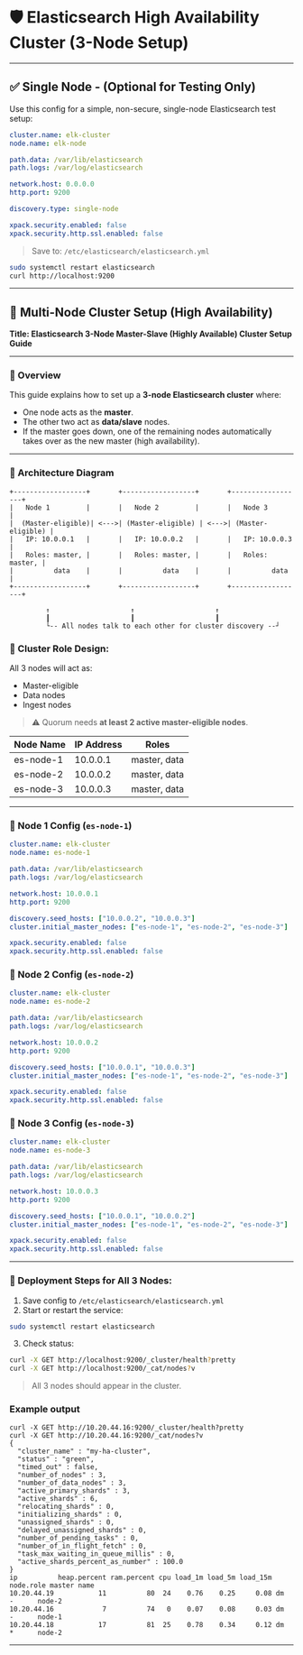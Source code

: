 # 🛡️ Elasticsearch High Availability Cluster (3-Node Setup)

---

## ✅ Single Node - (Optional for Testing Only)

Use this config for a simple, non-secure, single-node Elasticsearch test setup:

```yaml
cluster.name: elk-cluster
node.name: elk-node

path.data: /var/lib/elasticsearch
path.logs: /var/log/elasticsearch

network.host: 0.0.0.0
http.port: 9200

discovery.type: single-node

xpack.security.enabled: false
xpack.security.http.ssl.enabled: false
```

> Save to: `/etc/elasticsearch/elasticsearch.yml`

```bash
sudo systemctl restart elasticsearch
curl http://localhost:9200
```

---

## 🔧 Multi-Node Cluster Setup (High Availability)

**Title: Elasticsearch 3-Node Master-Slave (Highly Available) Cluster Setup Guide**

---

### 📄 Overview

This guide explains how to set up a **3-node Elasticsearch cluster** where:

* One node acts as the **master**.
* The other two act as **data/slave** nodes.
* If the master goes down, one of the remaining nodes automatically takes over as the new master (high availability).

---

### 🎨 Architecture Diagram

```
+------------------+       +------------------+       +------------------+
|   Node 1         |       |   Node 2         |       |   Node 3         |
|  (Master-eligible)| <--->| (Master-eligible) | <--->| (Master-eligible) |
|   IP: 10.0.0.1   |       |   IP: 10.0.0.2   |       |   IP: 10.0.0.3   |
|   Roles: master, |       |   Roles: master, |       |   Roles: master, |
|          data    |       |          data    |       |          data    |
+------------------+       +------------------+       +------------------+

         ↑                    ↑                    ↑
         ┃                    ┃                    ┃
         └-- All nodes talk to each other for cluster discovery --┘
```

### 🧠 Cluster Role Design:

All 3 nodes will act as:

* Master-eligible
* Data nodes
* Ingest nodes

> ⚠️ Quorum needs **at least 2 active master-eligible nodes**.

| Node Name | IP Address | Roles        |
| --------- | ---------- | ------------ |
| es-node-1 | 10.0.0.1   | master, data |
| es-node-2 | 10.0.0.2   | master, data |
| es-node-3 | 10.0.0.3   | master, data |

---

### 🔹 Node 1 Config (`es-node-1`)

```yaml
cluster.name: elk-cluster
node.name: es-node-1

path.data: /var/lib/elasticsearch
path.logs: /var/log/elasticsearch

network.host: 10.0.0.1
http.port: 9200

discovery.seed_hosts: ["10.0.0.2", "10.0.0.3"]
cluster.initial_master_nodes: ["es-node-1", "es-node-2", "es-node-3"]

xpack.security.enabled: false
xpack.security.http.ssl.enabled: false
```

### 🔹 Node 2 Config (`es-node-2`)

```yaml
cluster.name: elk-cluster
node.name: es-node-2

path.data: /var/lib/elasticsearch
path.logs: /var/log/elasticsearch

network.host: 10.0.0.2
http.port: 9200

discovery.seed_hosts: ["10.0.0.1", "10.0.0.3"]
cluster.initial_master_nodes: ["es-node-1", "es-node-2", "es-node-3"]

xpack.security.enabled: false
xpack.security.http.ssl.enabled: false
```

### 🔹 Node 3 Config (`es-node-3`)

```yaml
cluster.name: elk-cluster
node.name: es-node-3

path.data: /var/lib/elasticsearch
path.logs: /var/log/elasticsearch

network.host: 10.0.0.3
http.port: 9200

discovery.seed_hosts: ["10.0.0.1", "10.0.0.2"]
cluster.initial_master_nodes: ["es-node-1", "es-node-2", "es-node-3"]

xpack.security.enabled: false
xpack.security.http.ssl.enabled: false
```

---

### 🚀 Deployment Steps for All 3 Nodes:

1. Save config to `/etc/elasticsearch/elasticsearch.yml`
2. Start or restart the service:

```bash
sudo systemctl restart elasticsearch
```

3. Check status:

```bash
curl -X GET http://localhost:9200/_cluster/health?pretty
curl -X GET http://localhost:9200/_cat/nodes?v
```

> All 3 nodes should appear in the cluster.

### Example output

```
curl -X GET http://10.20.44.16:9200/_cluster/health?pretty
curl -X GET http://10.20.44.16:9200/_cat/nodes?v
{
  "cluster_name" : "my-ha-cluster",
  "status" : "green",
  "timed_out" : false,
  "number_of_nodes" : 3,
  "number_of_data_nodes" : 3,
  "active_primary_shards" : 3,
  "active_shards" : 6,
  "relocating_shards" : 0,
  "initializing_shards" : 0,
  "unassigned_shards" : 0,
  "delayed_unassigned_shards" : 0,
  "number_of_pending_tasks" : 0,
  "number_of_in_flight_fetch" : 0,
  "task_max_waiting_in_queue_millis" : 0,
  "active_shards_percent_as_number" : 100.0
}
ip          heap.percent ram.percent cpu load_1m load_5m load_15m node.role master name
10.20.44.19           11          80  24    0.76    0.25     0.08 dm        -      node-2
10.20.44.16            7          74   0    0.07    0.08     0.03 dm        -      node-1
10.20.44.18           17          81  25    0.78    0.34     0.12 dm        *      node-2

```

---
